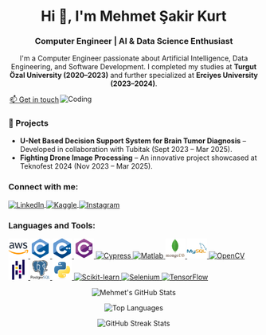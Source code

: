 <h1 align="center">Hi 👋, I'm Mehmet Şakir Kurt</h1> <h3 align="center">Computer Engineer | AI & Data Science Enthusiast</h3> <p align="center"> I'm a Computer Engineer passionate about Artificial Intelligence, Data Engineering, and Software Development. I completed my studies at <strong>Turgut Özal University (2020–2023)</strong> and further specialized at <strong>Erciyes University (2023–2024)</strong>. </p> <img align="right" alt="Coding" width="400" src="https://community.wolfram.com/c/portal/getImageAttachment?filename=animatedmedium.gif&userId=48754"> <p align="center"> <a href="mailto:mehmetsakirkurtt@gmail.com">📫 Get in touch</a> </p> <h3 align="left">🚀 Projects</h3> <ul> <li><strong>U-Net Based Decision Support System for Brain Tumor Diagnosis</strong> – Developed in collaboration with Tubitak (Sept 2023 – Mar 2025).</li> <li><strong>Fighting Drone Image Processing</strong> – An innovative project showcased at Teknofest 2024 (Nov 2023 – Mar 2025).</li> </ul> <h3 align="left">Connect with me:</h3> <p align="left"> <a href="https://www.linkedin.com/in/mehmet-%C5%9Fakir-kurt-36339b1b2/" target="_blank"> <img align="center" src="https://raw.githubusercontent.com/rahuldkjain/github-profile-readme-generator/master/src/images/icons/Social/linked-in-alt.svg" alt="LinkedIn" height="30" width="40" /> </a> <a href="https://www.kaggle.com/mehmetakirkurtt" target="_blank"> <img align="center" src="https://raw.githubusercontent.com/rahuldkjain/github-profile-readme-generator/master/src/images/icons/Social/kaggle.svg" alt="Kaggle" height="30" width="40" /> </a> <a href="https://www.instagram.com/mehmetsakirkurt/" target="_blank"> <img align="center" src="https://raw.githubusercontent.com/rahuldkjain/github-profile-readme-generator/master/src/images/icons/Social/instagram.svg" alt="Instagram" height="30" width="40" /> </a> </p> <h3 align="left">Languages and Tools:</h3> <p align="left"> <a href="https://aws.amazon.com" target="_blank" rel="noreferrer"> <img src="https://raw.githubusercontent.com/devicons/devicon/master/icons/amazonwebservices/amazonwebservices-original-wordmark.svg" alt="AWS" width="40" height="40"/> </a> <a href="https://www.cprogramming.com/" target="_blank" rel="noreferrer"> <img src="https://raw.githubusercontent.com/devicons/devicon/master/icons/c/c-original.svg" alt="C" width="40" height="40"/> </a> <a href="https://www.w3schools.com/cpp/" target="_blank" rel="noreferrer"> <img src="https://raw.githubusercontent.com/devicons/devicon/master/icons/cplusplus/cplusplus-original.svg" alt="C++" width="40" height="40"/> </a> <a href="https://www.w3schools.com/cs/" target="_blank" rel="noreferrer"> <img src="https://raw.githubusercontent.com/devicons/devicon/master/icons/csharp/csharp-original.svg" alt="C#" width="40" height="40"/> </a> <a href="https://www.cypress.io" target="_blank" rel="noreferrer"> <img src="https://raw.githubusercontent.com/simple-icons/simple-icons/6e46ec1fc23b60c8fd0d2f2ff46db82e16dbd75f/icons/cypress.svg" alt="Cypress" width="40" height="40"/> </a> <a href="https://www.mathworks.com/" target="_blank" rel="noreferrer"> <img src="https://upload.wikimedia.org/wikipedia/commons/2/21/Matlab_Logo.png" alt="Matlab" width="40" height="40"/> </a> <a href="https://www.mongodb.com/" target="_blank" rel="noreferrer"> <img src="https://raw.githubusercontent.com/devicons/devicon/master/icons/mongodb/mongodb-original-wordmark.svg" alt="MongoDB" width="40" height="40"/> </a> <a href="https://www.mysql.com/" target="_blank" rel="noreferrer"> <img src="https://raw.githubusercontent.com/devicons/devicon/master/icons/mysql/mysql-original-wordmark.svg" alt="MySQL" width="40" height="40"/> </a> <a href="https://opencv.org/" target="_blank" rel="noreferrer"> <img src="https://www.vectorlogo.zone/logos/opencv/opencv-icon.svg" alt="OpenCV" width="40" height="40"/> </a> <a href="https://pandas.pydata.org/" target="_blank" rel="noreferrer"> <img src="https://raw.githubusercontent.com/devicons/devicon/2ae2a900d2f041da66e950e4d48052658d850630/icons/pandas/pandas-original.svg" alt="Pandas" width="40" height="40"/> </a> <a href="https://www.postgresql.org" target="_blank" rel="noreferrer"> <img src="https://raw.githubusercontent.com/devicons/devicon/master/icons/postgresql/postgresql-original-wordmark.svg" alt="PostgreSQL" width="40" height="40"/> </a> <a href="https://www.python.org" target="_blank" rel="noreferrer"> <img src="https://raw.githubusercontent.com/devicons/devicon/master/icons/python/python-original.svg" alt="Python" width="40" height="40"/> </a> <a href="https://scikit-learn.org/" target="_blank" rel="noreferrer"> <img src="https://upload.wikimedia.org/wikipedia/commons/0/05/Scikit_learn_logo_small.svg" alt="Scikit-learn" width="40" height="40"/> </a> <a href="https://www.selenium.dev" target="_blank" rel="noreferrer"> <img src="https://raw.githubusercontent.com/detain/svg-logos/780f25886640cef088af994181646db2f6b1a3f8/svg/selenium-logo.svg" alt="Selenium" width="40" height="40"/> </a> <a href="https://www.tensorflow.org" target="_blank" rel="noreferrer"> <img src="https://www.vectorlogo.zone/logos/tensorflow/tensorflow-icon.svg" alt="TensorFlow" width="40" height="40"/> </a> </p> <p align="center"> <img src="https://github-readme-stats.vercel.app/api?username=mehmetsakirkurt&show_icons=true&locale=en" alt="Mehmet's GitHub Stats" /> </p> <p align="center"> <img src="https://github-readme-stats.vercel.app/api/top-langs?username=mehmetsakirkurt&show_icons=true&locale=en&layout=compact" alt="Top Languages" /> </p> <p align="center"> <img src="https://github-readme-streak-stats.herokuapp.com/?user=mehmetsakirkurt" alt="GitHub Streak Stats" /> </p>
